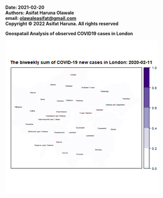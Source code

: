**Date: 2021-02-20**  
**Authors: Asifat Haruna Olawale**  
**email: olawaleasifat@gmail.com**  
**Copyright © 2022 Asifat Haruna. All rights reserved**  

**Geospatail Analysis of observed COVID19 cases in London**  

![](./graphics/biweekly_animation.gif)

